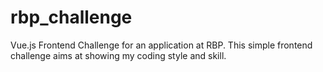# rbp_challenge
Vue.js Frontend Challenge for an application at RBP.
This simple frontend challenge aims at showing my coding style and skill.

